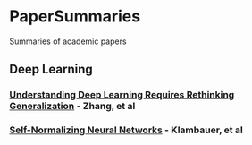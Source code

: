 # PaperSummaries
Summaries of academic papers

## Deep Learning
### [Understanding Deep Learning Requires Rethinking Generalization](https://github.com/QEDan/PaperSummaries/blob/master/RethinkingGeneralization.md) - Zhang, et al
### [Self-Normalizing Neural Networks](https://github.com/QEDan/PaperSummaries/blob/master/SelfNormalizingNeuralNetworks.md) - Klambauer, et al
